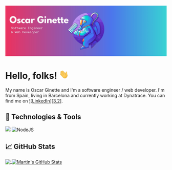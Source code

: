 <!-- More info, tips and tricks for making GitHub Profile README can be found in my article at https://towardsdatascience.com/build-a-stunning-readme-for-your-github-profile-9b80434fe5d7 -->

![Header](https://raw.githubusercontent.com/oscarginette/oscarginette/master/developerfondo.jpg "Header")

# Hello, folks! <img src="https://raw.githubusercontent.com/oscarginette/oscarginette/master/wave.gif" width="30px">

My name is Oscar Ginette and I'm a software engineer / web developer. I'm from Spain, living in Barcelona and currently working at Dynatrace. You can find me on [![LinkedIn][3.2]][3].

## 🔧 Technologies & Tools
![](https://img.shields.io/badge/Code-JavaScript-informational?style=flat&logo=javascript&logoColor=white&color=2bbc8a)
![NodeJS](https://img.shields.io/badge/node.js-6DA55F?style=for-the-badge&logo=node.js&logoColor=white)

<!-- BLOG-POST-LIST:END -->

## &#x1f4c8; GitHub Stats

<a href="https://github.com/oscarginette/oscarginette">
  <img align="center" src="https://github-readme-stats.vercel.app/api/top-langs/?username=oscarginette&hide=java,html,tex&title_color=ffffff&text_color=c9cacc&icon_color=2bbc8a&bg_color=1d1f21&langs_count=3" />
</a>
<a href="https://github.com/oscarginette/oscarginette">
  <img align="center" src="https://github-readme-stats.vercel.app/api?username=oscarginette&show_icons=true&line_height=27&count_private=true&title_color=ffffff&text_color=c9cacc&icon_color=2bbc8a&bg_color=1d1f21" alt="Martin's GitHub Stats" />
</a>

<!-- links to social media icons -->

<!-- icons with padding -->
[2.1]: http://i.imgur.com/0o48UoR.png (github icon with padding)

<!-- icons without padding -->
[2]: https://github.com/oscarginette
[3]: https://www.linkedin.com/in/oscarginette/


<!-- links to your social media accounts -->

[1]: https://twitter.com/Martin_Heinz_
[2]: https://github.com/oscarginette
[3]: https://www.linkedin.com/in/heinz-martin/


<!-- Resources -->
<!-- Icons: https://simpleicons.org/ -->
<!-- GitHub Stats: https://github.com/anuraghazra/github-readme-stats -->
<!-- Emojis: https://emojipedia.org/emoji/ -->
<!-- HTML Emojis: https://www.fileformat.info/index.htm -->
<!-- Shields: https://shields.io/ -->
<!-- Awesome GitHub Profile README: https://github.com/abhisheknaiidu/awesome-github-profile-readme -->
